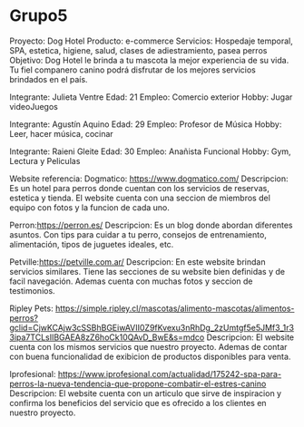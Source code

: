 # Grupo5
Proyecto: Dog Hotel
Producto: e-commerce
Servicios: Hospedaje temporal, SPA, estetica, higiene, salud, clases de adiestramiento, pasea perros
Objetivo: Dog Hotel le brinda a tu mascota la mejor experiencia de su vida. Tu fiel companero canino podrá disfrutar de los mejores servicios brindados en el país.

Integrante: Julieta Ventre
Edad: 21
Empleo: Comercio exterior
Hobby: Jugar videoJuegos

Integrante: Agustín Aquino
Edad: 29
Empleo: Profesor de Música
Hobby: Leer, hacer música, cocinar

Integrante: Raieni Gleite
Edad: 30
Empleo: Anañista Funcional
Hobby: Gym, Lectura y Peliculas

Website referencia: 
Dogmatico: https://www.dogmatico.com/
Descripcion: Es un hotel para perros donde cuentan con los servicios de reservas, estetica y tienda.
El website cuenta con una seccion de miembros del equipo con fotos y la funcion de cada uno.

Perron:https://perron.es/
Descripcion: Es un blog donde abordan diferentes asuntos. Con tips para cuidar a tu perro, consejos de entrenamiento, alimentación, tipos de juguetes ideales, etc.

Petville:https://petville.com.ar/
Descripcion: En este website brindan servicios similares. Tiene las secciones de su website bien definidas y de facil navegación. Ademas cuenta con muchas fotos y seccion de testimonios.

Ripley Pets:
https://simple.ripley.cl/mascotas/alimento-mascotas/alimentos-perros?gclid=CjwKCAjw3cSSBhBGEiwAVII0Z9fKvexu3nRhDg_2zUmtgf5e5JMf3_1r33ipa7TCLsIIBGAEA8zZ6hoCk10QAvD_BwE&s=mdco
Descripcion: El website cuenta con los mismos servicios que nuestro proyecto. Ademas de contar con buena funcionalidad de exibicion de productos disponibles para venta.

Iprofesional:
https://www.iprofesional.com/actualidad/175242-spa-para-perros-la-nueva-tendencia-que-propone-combatir-el-estres-canino
Descripcion: El website cuenta con un articulo que sirve de inspiracion y confirma los beneficios del servicio que es ofrecido a los clientes en nuestro proyecto.
